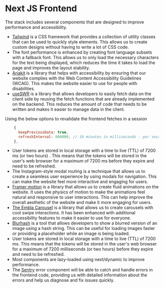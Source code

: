 # Next JS Frontend

The stack includes several components that are designed to improve performance
and accessibility.

- [Tailwind](https://tailwindcss.com/) is a CSS framework that provides a
  collection of utility classes that can be used to quickly style elements. This
  allows us to create custom designs without having to write a lot of CSS code.
- The font performance is enhanced by creating font language subsets with a
  fallback font. This allows us to only load the necessary characters for the
  text being displayed, which reduces the time it takes to load the page and
  improves the layout stability.
- [Ariakit](https://ariakit.org/) is a library that helps with accessibility by
  ensuring that our website complies with the Web Content Accessibility
  Guidelines (WCAG). This makes the website easier to use for people with
  disabilities.
- [useSWR](https://swr.vercel.app/) is a library that allows developers to
  easily fetch data on the client side by reusing the fetch functions that are
  already implemented on the backend. This reduces the amount of code that needs
  to be written and makes it easier to manage data in the client.

Using the below options to revalidate the frontend fetches in a session

```js
    {
      keepPreviousData: true,
      refreshInterval: 600000, // 10 minutes in milliseconds - per session
    },
```

- User tokens are stored in local storage with a time to live (TTL) of 7200 ms
  (or two hours) . This means that the tokens will be stored in the user's web
  browser for a maximum of 7200 ms before they expire and need to be refreshed.
- The Instagram-style modal routing is a technique that allows us to create a
  seamless user experience by using modals for navigation. This can make the
  website feel more interactive and engaging for users.
- [Framer motion](https://www.framer.com/docs/) is a library that allows us to
  create fluid animations on the website. It uses the physics of motion to make
  the animations feel natural and responsive to user interactions. This can help
  improve the overall aesthetic of the website and make it more engaging for
  users.
- [The Embla Carousel](https://www.embla-carousel.com/get-started/react/) is a
  library that allows us to create carousels with cool swipe interactions. It
  has been enhanced with additional accessibility features to make it easier to
  use for everyone.
- [Blurhash](https://blurha.sh/) is a tool that allows developers to show a
  blurred version of an image using a hash string. This can be useful for
  loading images faster or providing a placeholder while an image is being
  loaded.
- User tokens are stored in local storage with a time to live (TTL) of 7200 ms.
  This means that the tokens will be stored in the user's web browser for a
  maximum of 7200 milliseconds (or two hours) before they expire and need to be
  refreshed.
- Most components are lazy-loaded using next/dynamic to improve performance.
- The [Sentry](https://sentry.io/welcome/) error component will be able to catch
  and handle errors in the frontend code, providing us with detailed information
  about the errors and help us diagnose and fix issues quickly.
